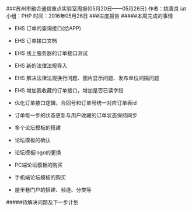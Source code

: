 ###苏州市融合通信重点实验室周报(05月20日——05月26日)
	作者：姚善良 iat                   小组：PHP                        时间：2016年05月26日
###进度报告
#####本周完成的事情

* EHS 订单的查询接口(给APP)
* EHS 订单接口文档
* EHS 线上服务器的订单接口测试
* EHS 新的法律法规导入
* EHS 解决法律法规换行问题、图片显示问题、发布单位间隔问题
* EHS 增加我收藏的订单接口，增加是否已读字段
* 优化订单接口逻辑，合同号和订单号统一对应订单表id
* 订单每一步的状态更新与用户收藏的订单状态保持同步

* 多个论坛模板的搭建
* 论坛模板的确认
* 论坛模板logo的更换
* PC端论坛模板的购买
* 手机端论坛模板的购买
* 屋里巷门户的搭建、频道、分类等

#####待解决问题及下一步计划
